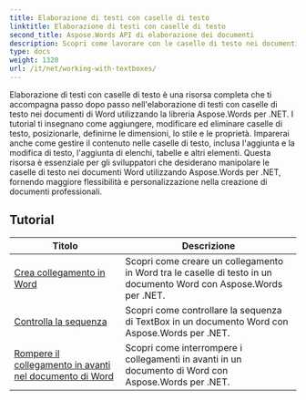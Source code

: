 ```yaml
---
title: Elaborazione di testi con caselle di testo
linktitle: Elaborazione di testi con caselle di testo
second_title: Aspose.Words API di elaborazione dei documenti
description: Scopri come lavorare con le caselle di testo nei documenti di Word utilizzando Aspose.Words per .NET. Esercitazioni dettagliate con codice di esempio per creare, manipolare e formattare in modo efficiente le caselle di testo.
type: docs
weight: 1320
url: /it/net/working-with-textboxes/
---
```

Elaborazione di testi con caselle di testo è una risorsa completa che ti accompagna passo dopo passo nell'elaborazione di testi con caselle di testo nei documenti di Word utilizzando la libreria Aspose.Words per .NET. I tutorial ti insegnano come aggiungere, modificare ed eliminare caselle di testo, posizionarle, definirne le dimensioni, lo stile e le proprietà. Imparerai anche come gestire il contenuto nelle caselle di testo, inclusa l'aggiunta e la modifica di testo, l'aggiunta di elenchi, tabelle e altri elementi. Questa risorsa è essenziale per gli sviluppatori che desiderano manipolare le caselle di testo nei documenti Word utilizzando Aspose.Words per .NET, fornendo maggiore flessibilità e personalizzazione nella creazione di documenti professionali.

 ## Tutorial
| Titolo | Descrizione |
| --- | --- |
| [Crea collegamento in Word](./create-a-link/) | Scopri come creare un collegamento in Word tra le caselle di testo in un documento Word con Aspose.Words per .NET. |
| [Controlla la sequenza](./check-sequence/) | Scopri come controllare la sequenza di TextBox in un documento Word con Aspose.Words per .NET. |
| [Rompere il collegamento in avanti nel documento di Word](./break-a-link/) | Scopri come interrompere i collegamenti in avanti in un documento di Word con Aspose.Words per .NET. |